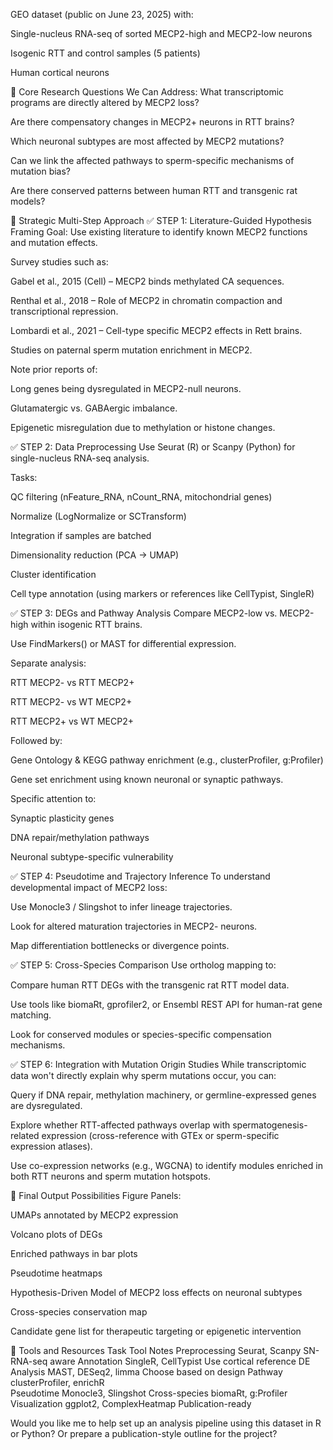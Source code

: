 GEO dataset (public on June 23, 2025) with:

Single-nucleus RNA-seq of sorted MECP2-high and MECP2-low neurons

Isogenic RTT and control samples (5 patients)

Human cortical neurons

🧠 Core Research Questions We Can Address:
What transcriptomic programs are directly altered by MECP2 loss?

Are there compensatory changes in MECP2+ neurons in RTT brains?

Which neuronal subtypes are most affected by MECP2 mutations?

Can we link the affected pathways to sperm-specific mechanisms of mutation bias?

Are there conserved patterns between human RTT and transgenic rat models?

🧬 Strategic Multi-Step Approach
✅ STEP 1: Literature-Guided Hypothesis Framing
Goal: Use existing literature to identify known MECP2 functions and mutation effects.

Survey studies such as:

Gabel et al., 2015 (Cell) – MECP2 binds methylated CA sequences.

Renthal et al., 2018 – Role of MECP2 in chromatin compaction and transcriptional repression.

Lombardi et al., 2021 – Cell-type specific MECP2 effects in Rett brains.

Studies on paternal sperm mutation enrichment in MECP2.

Note prior reports of:

Long genes being dysregulated in MECP2-null neurons.

Glutamatergic vs. GABAergic imbalance.

Epigenetic misregulation due to methylation or histone changes.

✅ STEP 2: Data Preprocessing
Use Seurat (R) or Scanpy (Python) for single-nucleus RNA-seq analysis.

Tasks:

QC filtering (nFeature_RNA, nCount_RNA, mitochondrial genes)

Normalize (LogNormalize or SCTransform)

Integration if samples are batched

Dimensionality reduction (PCA → UMAP)

Cluster identification

Cell type annotation (using markers or references like CellTypist, SingleR)

✅ STEP 3: DEGs and Pathway Analysis
Compare MECP2-low vs. MECP2-high within isogenic RTT brains.

Use FindMarkers() or MAST for differential expression.

Separate analysis:

RTT MECP2- vs RTT MECP2+

RTT MECP2- vs WT MECP2+

RTT MECP2+ vs WT MECP2+

Followed by:

Gene Ontology & KEGG pathway enrichment (e.g., clusterProfiler, g:Profiler)

Gene set enrichment using known neuronal or synaptic pathways.

Specific attention to:

Synaptic plasticity genes

DNA repair/methylation pathways

Neuronal subtype-specific vulnerability

✅ STEP 4: Pseudotime and Trajectory Inference
To understand developmental impact of MECP2 loss:

Use Monocle3 / Slingshot to infer lineage trajectories.

Look for altered maturation trajectories in MECP2- neurons.

Map differentiation bottlenecks or divergence points.

✅ STEP 5: Cross-Species Comparison
Use ortholog mapping to:

Compare human RTT DEGs with the transgenic rat RTT model data.

Use tools like biomaRt, gprofiler2, or Ensembl REST API for human-rat gene matching.

Look for conserved modules or species-specific compensation mechanisms.

✅ STEP 6: Integration with Mutation Origin Studies
While transcriptomic data won't directly explain why sperm mutations occur, you can:

Query if DNA repair, methylation machinery, or germline-expressed genes are dysregulated.

Explore whether RTT-affected pathways overlap with spermatogenesis-related expression (cross-reference with GTEx or sperm-specific expression atlases).

Use co-expression networks (e.g., WGCNA) to identify modules enriched in both RTT neurons and sperm mutation hotspots.

📘 Final Output Possibilities
Figure Panels:

UMAPs annotated by MECP2 expression

Volcano plots of DEGs

Enriched pathways in bar plots

Pseudotime heatmaps

Hypothesis-Driven Model of MECP2 loss effects on neuronal subtypes

Cross-species conservation map

Candidate gene list for therapeutic targeting or epigenetic intervention

🧭 Tools and Resources
Task	Tool	Notes
Preprocessing	Seurat, Scanpy	SN-RNA-seq aware
Annotation	SingleR, CellTypist	Use cortical reference
DE Analysis	MAST, DESeq2, limma	Choose based on design
Pathway	clusterProfiler, enrichR	
Pseudotime	Monocle3, Slingshot	
Cross-species	biomaRt, g:Profiler	
Visualization	ggplot2, ComplexHeatmap	Publication-ready

Would you like me to help set up an analysis pipeline using this dataset in R or Python? Or prepare a publication-style outline for the project?










